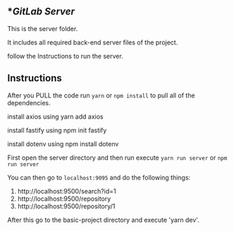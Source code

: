 **GitLab Server*
-----------------------------------------------------------------------------------------------------------------------------------------------------------------------------------------------
This is the server folder.

It includes all required back-end server files of the project.

follow the Instructions to run the server.

**Instructions**
-----------------------------------------------------------------------------------------------------------------------------------------------------------------------------------------------

After you PULL the code run `yarn` or `npm install` to pull all of the dependencies.

install axios using yarn add axios

install fastify using npm init fastify

install dotenv using npm install dotenv

First open the server directory and then run execute `yarn run server` or `npm run server`

You can then go to `localhost:9095` and do the following things:

1. http://localhost:9500/search?id=1
2. http://localhost:9500/repository
3. http://localhost:9500/repository/1
 

After this go to the basic-project directory and execute 'yarn dev'.
